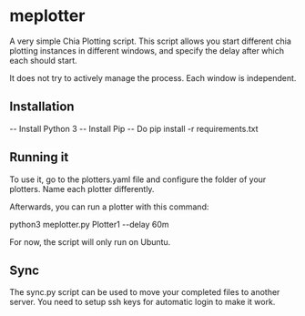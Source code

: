 # meplotter
A very simple Chia Plotting script. This script allows you start different
chia plotting instances in different windows, and specify the delay after
which each should start.

It does not try to actively manage the process. Each window is independent.


## Installation
-- Install Python 3
-- Install Pip
-- Do pip install -r requirements.txt

## Running it
To use it, go to the plotters.yaml file and configure the folder of your
plotters. Name each plotter differently.

Afterwards, you can run a plotter with this command:

python3 meplotter.py Plotter1 --delay 60m

For now, the script will only run on Ubuntu.

## Sync
The sync.py script can be used to move your completed files to another server.
You need to setup ssh keys for automatic login to make it work.
